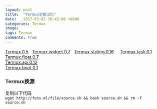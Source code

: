 ```yaml
---
layout: post
title:  "Termux全套汉化"
date:   2017-03-02 10:42:06 +0800
categories: Termux
image:
tags: Termux
comments: true
---
```

[Termux.0.5](http://funs.ml/file/Termux.apk)   
[Termux.widget.0.7](http://funs.ml/file/Termux.widget.0.7.apk)   
[Termux.styling.0.16](http://funs.ml/file/Termux.styling.0.16.apk)     
[Termux.task.0.1](http://funs.ml/file/Termux.task.0.1.apk)    
[Termux.float.0.7](http://funs.ml/file/Termux.float.0.7.apk)   
[Termux.api.0.12](http://funs.ml/file/Termux.api.0.12.apk)   
[Termux.boot.0.1](http://funs.ml/file/Termux.boot.0.1.apk)   

### Termux换源

复制以下代码   
`wget http://funs.ml/file/source.sh && bash source.sh && rm -f source.sh`



